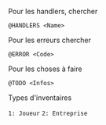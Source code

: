 Pour les handlers, chercher

``@HANDLERS <Name>``

Pour les erreurs chercher

``@ERROR <Code>``

Pour les choses à faire

``@TODO <Infos>``

Types d'inventaires

``1: Joueur``
``2: Entreprise``